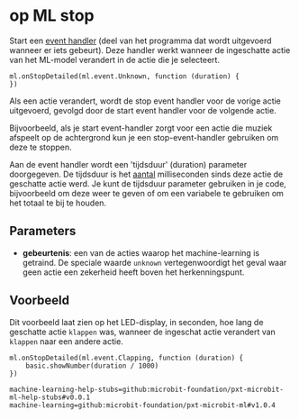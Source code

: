 # op ML stop

Start een [event handler](/reference/event-handler) (deel van het programma dat wordt uitgevoerd wanneer er iets gebeurt). Deze handler werkt wanneer de ingeschatte actie van het ML-model verandert in de actie die je selecteert.

```sig
ml.onStopDetailed(ml.event.Unknown, function (duration) {
})
```

Als een actie verandert, wordt de stop event handler voor de vorige actie uitgevoerd, gevolgd door de start event handler voor de volgende actie.

Bijvoorbeeld, als je start event-handler zorgt voor een actie die muziek afspeelt op de achtergrond kun je een stop-event-handler gebruiken om deze te stoppen.

Aan de event handler wordt een 'tijdsduur' (duration) parameter doorgegeven. De tijdsduur is het [aantal](/types/nummer) milliseconden sinds deze actie de geschatte actie werd. Je kunt de tijdsduur parameter gebruiken in je code, bijvoorbeeld om deze weer te geven of om een variabele te gebruiken om het totaal te bij te houden.

## Parameters

- **gebeurtenis**: een van de acties waarop het machine-learning is getraind. De speciale waarde `unknown` vertegenwoordigt het geval waar geen actie een zekerheid heeft boven het herkenningspunt.

## Voorbeeld

Dit voorbeeld laat zien op het LED-display, in seconden, hoe lang de geschatte actie `klappen` was, wanneer de ingeschat actie verandert van `klappen` naar een andere actie.

```blocks
ml.onStopDetailed(ml.event.Clapping, function (duration) {
    basic.showNumber(duration / 1000)
})
```

```package
machine-learning-help-stubs=github:microbit-foundation/pxt-microbit-ml-help-stubs#v0.0.1
machine-learning=github:microbit-foundation/pxt-microbit-ml#v1.0.4
```
